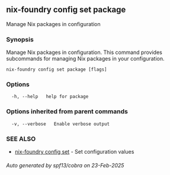 ## nix-foundry config set package

Manage Nix packages in configuration

### Synopsis

Manage Nix packages in configuration.
This command provides subcommands for managing Nix packages in your configuration.

```
nix-foundry config set package [flags]
```

### Options

```
  -h, --help   help for package
```

### Options inherited from parent commands

```
  -v, --verbose   Enable verbose output
```

### SEE ALSO

* [nix-foundry config set](nix-foundry_config_set.md)	 - Set configuration values

###### Auto generated by spf13/cobra on 23-Feb-2025
